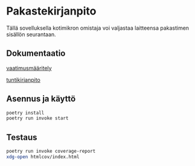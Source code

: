 # Pakastekirjanpito

Tällä sovelluksella kotimikron omistaja voi valjastaa laitteensa pakastimen sisällön seurantaan.

## Dokumentaatio

[vaatimusmääritely](dokumentaatio/vaatimusmaarittely.md)

[tuntikirjanpito](dokumentaatio/tuntikirjanpito.md)

## Asennus ja käyttö

```bash
poetry install
poetry run invoke start
```

## Testaus

```bash
poetry run invoke coverage-report
xdg-open htmlcov/index.html
```
